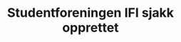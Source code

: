 ---
title: Studentforeningen IFI sjakk opprettet
tags: ifi-sjakk
year: 2015
sources:
  - http://www.mn.uio.no/ifi/livet-rundt-studiene/organisasjoner/ifi-sjakk.html IFI sjakk - Institutt for informatikk
view: none
---